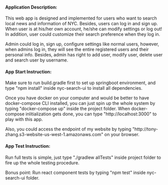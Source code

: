 <h4>Application Description:</h4>
<p>This web app is designed and implemented for users who want to search local 
news and information of NYC. Besides, users can log in and sign up. When 
user is at his/her own account, he/she can modify settings or log out! In addition, user could
customize their search preference when they log in.</p>
<p>Admin could log in, sign up, configure settings like normal users, however, 
when admins log in, they will see the entire registered users and their personal info.
Besides, admin has right to add user, modify user, delete user and search user by username.</p>
<h4>App Start Instruction:</h4>
<p>Make sure to run build.gradle first to set up springboot environment, and type
"npm install" inside nyc-search-ui to install all dependencies.</p>
<p>Once you have docker on your computer and would be better to have
docker-compose CLI installed, you can just spin up the whole system
by typing "docker-compose up" inside the project folder. When docker-compose inlitialization
gets done, you can type "http://localhost:3000" to play with this app.</p>
<p>Also, you could access the endpoint of my website by typing "http://tony-zhang.s3-website-us-west-1.amazonaws.com"
on your browser.</p>
<h4>App Test Instruction:</h4>
<p>Run full tests is simple, just type "./gradlew allTests" inside project folder 
to fire up the whole testing procedure.</p>
<p>Bonus point: Run react component tests by typing "npm test" inside nyc-search-ui folder.</p>

       